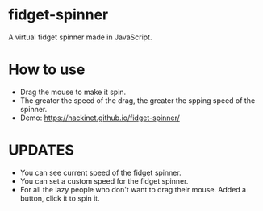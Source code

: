 # fidget-spinner
A virtual fidget spinner made in JavaScript.
# How to use
- Drag the mouse to make it spin.
- The greater the speed of the drag, the greater the spping speed of the spinner.
- Demo: https://hackinet.github.io/fidget-spinner/
# UPDATES
- You can see current speed of the fidget spinner.
- You can set a custom speed for the fidget spinner.
- For all the lazy people who don't want to drag their mouse. Added a button, click it to spin it.
